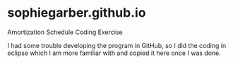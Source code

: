 # sophiegarber.github.io

Amortization Schedule Coding Exercise

I had some trouble developing the program in GitHub,
so I did the coding in eclipse which I am more familiar with
and copied it here once I was done.
